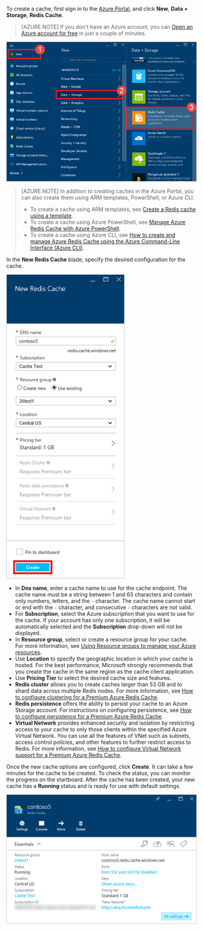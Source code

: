 To create a cache, first sign in to the [Azure Portal](https://portal.azure.com), and click **New**, **Data + Storage**, **Redis Cache**.

>[AZURE.NOTE] If you don't have an Azure account, you can [Open an Azure account for free](https://azure.microsoft.com/pricing/free-trial/?WT.mc_id=redis_cache_hero) in just a couple of minutes.

![New cache](media/redis-cache-create/redis-cache-new-cache-menu.png)

>[AZURE.NOTE] In addition to creating caches in the Azure Portal, you can also create them using ARM templates, PowerShell, or Azure CLI.
>
>-	To create a cache using ARM templates, see [Create a Redis cache using a template](../articles/redis-cache/cache-redis-cache-arm-provision.md).
>-	To create a cache using Azure PowerShell, see [Manage Azure Redis Cache with Azure PowerShell](../articles/redis-cache/cache-howto-manage-redis-cache-powershell.md).
>-	To create a cache using Azure CLI, see [How to create and manage Azure Redis Cache using the Azure Command-Line Interface (Azure CLI)](../articles/redis-cache/cache-manage-cli.md).

In the **New Redis Cache** blade, specify the desired configuration for the cache.

![Create cache](media/redis-cache-create/redis-cache-cache-create.png) 

-	In **Dns name**, enter a cache name to use for the cache endpoint. The cache name must be a string between 1 and 63 characters and contain only numbers, letters, and the `-` character. The cache name cannot start or end with the `-` character, and consecutive `-` characters are not valid.
-	For **Subscription**, select the Azure subscription that you want to use for the cache. If your account has only one subscription, it will be automatically selected and the **Subscription** drop-down will not be displayed.
-	In **Resource group**, select or create a resource group for your cache. For more information, see [Using Resource groups to manage your Azure resources](../articles/resource-group-overview.md). 
-	Use **Location** to specify the geographic location in which your cache is hosted. For the best performance, Microsoft strongly recommends that you create the cache in the same region as the cache client application.
-	Use **Pricing Tier** to select the desired cache size and features.
-	**Redis cluster** allows you to create caches larger than 53 GB and to shard data across multiple Redis nodes. For more information, see [How to configure clustering for a Premium Azure Redis Cache](../articles/redis-cache/cache-how-to-premium-clustering.md).
-	**Redis persistence** offers the ability to persist your cache to an Azure Storage account. For instructions on configuring persistence, see [How to configure persistence for a Premium Azure Redis Cache](../articles/redis-cache/cache-how-to-premium-persistence.md).
-	**Virtual Network** provides enhanced security and isolation by restricting access to your cache to only those clients within the specified Azure Virtual Network. You can use all the features of VNet such as subnets, access control policies, and other features to further restrict access to Redis. For more information, see [How to configure Virtual Network support for a Premium Azure Redis Cache](../articles/redis-cache/cache-how-to-premium-vnet.md).

Once the new cache options are configured, click **Create**. It can take a few minutes for the cache to be created. To check the status, you can monitor the progress on the startboard. After the cache has been created, your new cache has a **Running** status and is ready for use with default settings.

![Cache created](media/redis-cache-create/redis-cache-cache-created.png)

